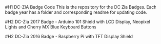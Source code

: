 #H1 DC-ZIA Badge Code
This is the repository for the DC Zia Badges. Each badge year has a folder and corresponding readme for updating code.

#H2 DC-Zia 2017
Badge - Arduino 101 Shield with LCD Display, Neopixel Lights and Cherry MX Blue Keyboard Buttons

#H2 DC-Zia 2016
Badge - Raspberry Pi with TFT Display Shield

